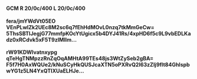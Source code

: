 #### GCM R 20/0c/400 L 20/0c/400
**fera/jmYWdVt05EO**<br/>**VEnPLwIZk2UEc8M2sc6q7fEhHdMOvL0nzq7tkMmGeCw=**<br/>**5ThsSBTlJegjG77mmfpKOcYtUgicx5b4DYJ41Rs/4xpHD6f5c9L9vbEDLKadz0xRCdvk5xF5T9zlMlIm...**<br/><br/>
**rW91KDWlvatnxypg**<br/>**qTeHgTNMpzzRnZqOqAMHtA99TEs48js3WtZySeb2gBA=**<br/>**F5f7H0AxWQUe2/kNuSCyHkQUSJcaXTN5oPXRvQ2l63zZIj9fIt84GhlspbwYG1z5LN4YxQTIXUaELHJe...**